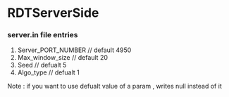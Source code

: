 # RDTServerSide

### server.in file entries 
1. Server_PORT_NUMBER   // default 4950
2. Max_window_size  // default 20
3. Seed   // defualt 5
4. Algo_type // defualt 1

Note : if you want to use defualt value of a param , writes null instead of it
